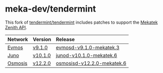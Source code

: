 # meka-dev/tendermint

This fork of [tendermint/tendermint](https://github.com/tendermint/tendermint)
includes patches to support the [Mekatek Zenith API](https://api.mekatek.xyz).

| Network            | Version                    | Release                                               |
|:-------------------|:---------------------------|:------------------------------------------------------|
| [Evmos][evmos]     | [v9.1.0][evmos-v9.1.0]     | [evmosd-v9.1.0-mekatek.3][evmos-v9.1.0-release]       |
| [Juno][juno]       | [v10.1.0][juno-v10.1.0]    | [junod-v10.1.0-mekatek.6][juno-v10.1.0-release]       |
| [Osmosis][osmosis] | [v12.2.0][osmosis-v12.2.0] | [osmosisd-v12.2.0-mekatek.6][osmosis-v12.2.0-release] |

[evmos]:                https://github.com/evmos/evmos
[evmos-v9.1.0]:         https://github.com/evmos/evmos/tree/v9.1.0
[evmos-v9.1.0-release]: https://github.com/meka-dev/tendermint/releases/tag/mekatek%2Fevmos%2Fv9.1.0-3

[juno]:                 https://github.com/CosmosContracts/juno
[juno-v10.1.0]:         https://github.com/CosmosContracts/juno/tree/v10.1.0
[juno-v10.1.0-release]: https://github.com/meka-dev/tendermint/releases/tag/mekatek%2Fjuno%2Fv10.1.0-6

[osmosis]:                 https://github.com/osmosis-labs/osmosis
[osmosis-v12.2.0]:         https://github.com/osmosis-labs/osmosis/tree/v12.2.0
[osmosis-v12.2.0-release]: https://github.com/meka-dev/tendermint/releases/tag/mekatek%2Fosmosis%2Fv12.2.0-6
